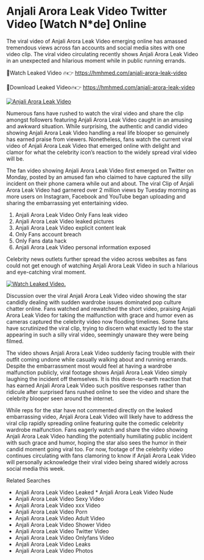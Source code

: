 ﻿# Anjali Arora Leak Video Twitter Video [Watch N*de] Online

The viral video of ﻿Anjali Arora Leak Video emerging online has amassed tremendous views across fan accounts and social media sites with one video clip. The viral video circulating recently shows ﻿Anjali Arora Leak Video in an unexpected and hilarious moment while in public running errands. 

🔴Watch Leaked Video 🔥👉  https://hmhmed.com/anjali-arora-leak-video 

🔴Download Leaked Video🔥👉  https://hmhmed.com/anjali-arora-leak-video 

[![Anjali Arora Leak Video](https://i.imgur.com/dJHk4Zq.gif)](https://hmhmed.com/anjali-arora-leak-video)

Numerous fans have rushed to watch the viral video and share the clip amongst followers featuring ﻿Anjali Arora Leak Video caught in an amusing and awkward situation. While surprising, the authentic and candid video showing ﻿Anjali Arora Leak Video handling a real life blooper so genuinely has earned praise from viewers. Nonetheless, fans watch the current viral video of ﻿Anjali Arora Leak Video that emerged online with delight and clamor for what the celebrity icon’s reaction to the widely spread viral video will be.

The fan video showing ﻿Anjali Arora Leak Video first emerged on Twitter on Monday, posted by an amused fan who claimed to have captured the silly incident on their phone camera while out and about. The viral Clip of ﻿Anjali Arora Leak Video had garnered over 2 million views by Tuesday morning as more users on Instagram, Facebook and YouTube began uploading and sharing the embarrassing yet entertaining video. 

1. ﻿Anjali Arora Leak Video Only Fans leak video
2. ﻿Anjali Arora Leak Video leaked pictures
3. ﻿Anjali Arora Leak Video explicit content leak
4. Only Fans account breach
5. Only Fans data hack
6. ﻿Anjali Arora Leak Video personal information exposed

Celebrity news outlets further spread the video across websites as fans could not get enough of watching ﻿Anjali Arora Leak Video in such a hilarious and eye-catching viral moment. 

[![Watch Leaked Video.](https://miro.medium.com/v2/resize:fit:828/format:webp/1*cilzJN44JGOrTw9NJCrNHA.gif "Watch Leaked Video")](https://hmhmed.com/anjali-arora-leak-video)

Discussion over the viral ﻿Anjali Arora Leak Video video showing the star candidly dealing with sudden wardrobe issues dominated pop culture chatter online. Fans watched and rewatched the short video, praising ﻿Anjali Arora Leak Video for taking the malfunction with grace and humor even as cameras captured the celebrity video now flooding timelines. Some fans have scrutinized the viral clip, trying to discern what exactly led to the star appearing in such a silly viral video, seemingly unaware they were being filmed.

The video shows ﻿Anjali Arora Leak Video suddenly facing trouble with their outfit coming undone while casually walking about and running errands. Despite the embarrassment most would feel at having a wardrobe malfunction publicly, viral footage shows ﻿Anjali Arora Leak Video simply laughing the incident off themselves. It is this down-to-earth reaction that has earned ﻿Anjali Arora Leak Video such positive responses rather than ridicule after surprised fans rushed online to see the video and share the celebrity blooper seen around the internet.  

While reps for the star have not commented directly on the leaked embarrassing video, ﻿Anjali Arora Leak Video will likely have to address the viral clip rapidly spreading online featuring quite the comedic celebrity wardrobe malfunction. Fans eagerly watch and share the video showing ﻿Anjali Arora Leak Video handling the potentially humiliating public incident with such grace and humor, hoping the star also sees the humor in their candid moment going viral too. For now, footage of the celebrity video continues circulating with fans clamoring to know if ﻿Anjali Arora Leak Video will personally acknowledge their viral video being shared widely across social media this week.

Related Searches
* ﻿Anjali Arora Leak Video Leaked
﻿* Anjali Arora Leak Video Nude
* ﻿Anjali Arora Leak Video Sexy Video
* ﻿Anjali Arora Leak Video xxx Video
* ﻿Anjali Arora Leak Video Porn
* ﻿Anjali Arora Leak Video Adult Video
* ﻿Anjali Arora Leak Video Shower Video
* ﻿Anjali Arora Leak Video Twitter Video
* ﻿Anjali Arora Leak Video Onlyfans Video
* ﻿Anjali Arora Leak Video Leaks
* ﻿Anjali Arora Leak Video Photos